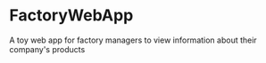 # FactoryWebApp
A toy web app for factory managers to view information about their company's products

